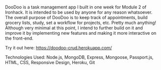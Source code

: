 DooDoo is a task management app I built in one week for Module 2 of Ironhack. It is intended to be used by anyone for any reason whatsoever. The overall purpose of DooDoo is to keep track of appointments, build grocery lists, study, set a workflow for projects, etc. Pretty much anything! Although very minimal at this point, I intend to further build on it and improve it by implementing new features and making it more interactive on the front-end.

Try it out here:
https://doodoo-crud.herokuapp.com/

Technologies Used: Node.js, MongoDB, Express, Mongoose, Passport.js, HTML, CSS, Responsive Design, Heroku, Git